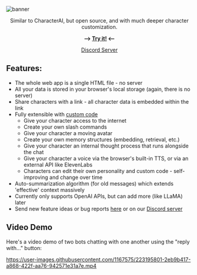![banner](https://user-images.githubusercontent.com/1167575/225629372-eb4de08a-ed62-4660-a83d-6e42a5c092d7.jpg)


<p align="center">Similar to CharacterAI, but open source, and with much deeper character customization.</p>

<p align="center"><b>⟶ <a href="https://josephrocca.github.io/OpenCharacters">Try it!</a> ⟵</b></p>

<p align="center"><a href="https://discord.gg/5tkWXJFqPV">Discord Server</a></p>

## Features:
* The whole web app is a single HTML file - no server
* All your data is stored in your browser's local storage (again, there is no server)
* Share characters with a link - all character data is embedded within the link
* Fully extensible with [custom code](https://github.com/josephrocca/OpenCharacters/blob/main/docs/custom-code.md)
  * Give your character access to the internet
  * Create your own slash commands
  * Give your character a moving avatar
  * Create your own memory structures (embedding, retrieval, etc.)
  * Give your character an internal thought process that runs alongside the chat
  * Give your character a voice via the browser's built-in TTS, or via an external API like ElevenLabs
  * Characters can edit their own personality and custom code - self-improving and change over time
* Auto-summarization algorithm (for old messages) which extends 'effective' context massively
* Currently only supports OpenAI APIs, but can add more (like LLaMA) later
* Send new feature ideas or bug reports [here](https://github.com/josephrocca/OpenCharacters/issues) or on our [Discord server](https://discord.gg/5tkWXJFqPV)

## Video Demo

Here's a video demo of two bots chatting with one another using the "reply with..." button:

https://user-images.githubusercontent.com/1167575/223195801-2eb9b417-a868-422f-aa76-942571e31a7e.mp4

